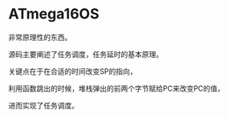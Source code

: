 # ATmega16OS

非常原理性的东西。

源码主要阐述了任务调度，任务延时的基本原理。

关键点在于在合适的时间改变SP的指向，

利用函数跳出的时候，堆栈弹出的前两个字节赋给PC来改变PC的值，

进而实现了任务调度。
